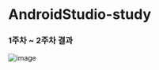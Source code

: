 # AndroidStudio-study
### 1주차 ~ 2주차 결과
![image](https://github.com/joon6093/AndroidStudio-study/assets/118044367/beeeef57-b367-46a8-a7a6-ac0af10380d7)


